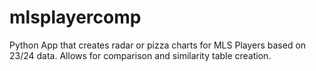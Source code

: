 # mlsplayercomp
Python App that creates radar or pizza charts for MLS Players based on 23/24 data. Allows for comparison and similarity table creation.
